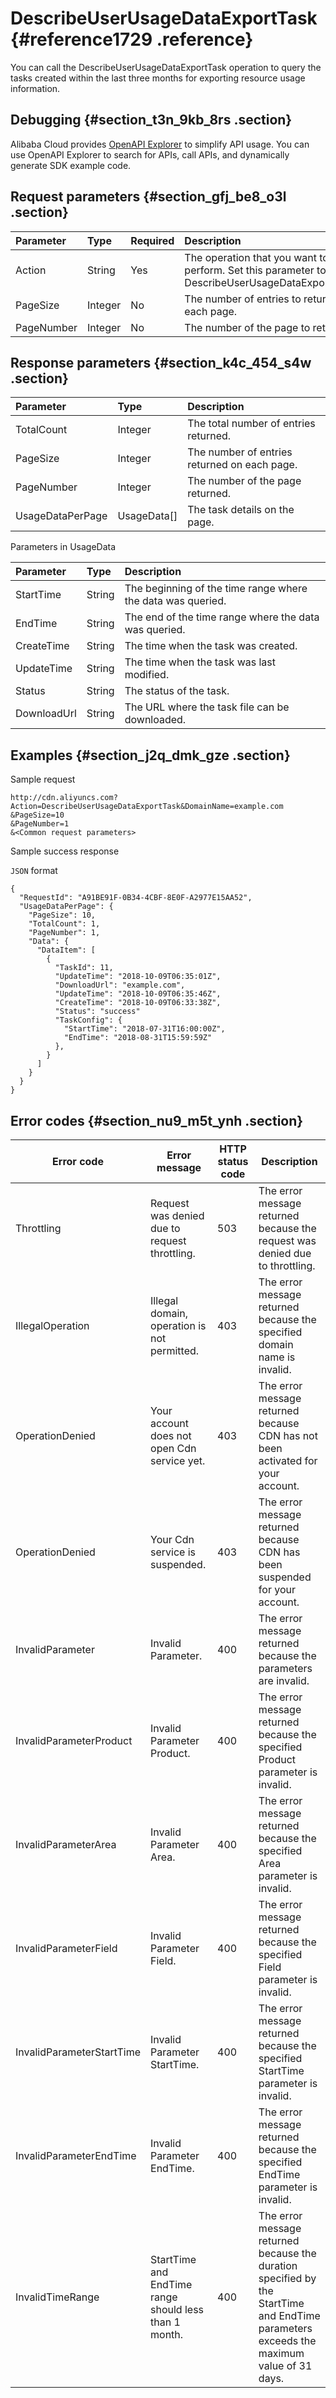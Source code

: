 # DescribeUserUsageDataExportTask {#reference1729 .reference}

You can call the DescribeUserUsageDataExportTask operation to query the tasks created within the last three months for exporting resource usage information.

## Debugging {#section_t3n_9kb_8rs .section}

Alibaba Cloud provides [OpenAPI Explorer](https://api.aliyun.com/#/?product=Cdn&api=DescribeUserUsageDataExportTask) to simplify API usage. You can use OpenAPI Explorer to search for APIs, call APIs, and dynamically generate SDK example code.

## Request parameters {#section_gfj_be8_o3l .section}

|Parameter|Type|Required|Description|
|:--------|:---|:-------|:----------|
|Action|String|Yes|The operation that you want to perform. Set this parameter to DescribeUserUsageDataExportTask.|
|PageSize|Integer|No|The number of entries to return on each page.|
|PageNumber|Integer|No|The number of the page to return.|

## Response parameters {#section_k4c_454_s4w .section}

|Parameter|Type|Description|
|:--------|:---|:----------|
|TotalCount|Integer|The total number of entries returned.|
|PageSize|Integer|The number of entries returned on each page.|
|PageNumber|Integer|The number of the page returned.|
|UsageDataPerPage|UsageData\[\]|The task details on the page.|

Parameters in UsageData

|Parameter|Type|Description|
|:--------|:---|:----------|
|StartTime|String|The beginning of the time range where the data was queried.|
|EndTime|String|The end of the time range where the data was queried.|
|CreateTime|String|The time when the task was created.|
|UpdateTime|String|The time when the task was last modified.|
|Status|String|The status of the task.|
|DownloadUrl|String|The URL where the task file can be downloaded.|

## Examples {#section_j2q_dmk_gze .section}

Sample request

``` {#codeblock_q83_28l_hy0}
http://cdn.aliyuncs.com?Action=DescribeUserUsageDataExportTask&DomainName=example.com
&PageSize=10
&PageNumber=1
&<Common request parameters>         
```

Sample success response

`JSON` format

``` {#codeblock_fwy_jud_j64}
{
  "RequestId": "A91BE91F-0B34-4CBF-8E0F-A2977E15AA52",
  "UsageDataPerPage": {
    "PageSize": 10,
    "TotalCount": 1,
    "PageNumber": 1,
    "Data": {
      "DataItem": [
        {
          "TaskId": 11,
          "UpdateTime": "2018-10-09T06:35:01Z",
          "DownloadUrl": "example.com",
          "UpdateTime": "2018-10-09T06:35:46Z",
          "CreateTime": "2018-10-09T06:33:38Z",
          "Status": "success"
          "TaskConfig": {
            "StartTime": "2018-07-31T16:00:00Z",
            "EndTime": "2018-08-31T15:59:59Z"
          },
        }
      ]
    }
  }
}
```

## Error codes {#section_nu9_m5t_ynh .section}

|Error code|Error message|HTTP status code|Description|
|----------|-------------|----------------|-----------|
|Throttling|Request was denied due to request throttling.|503|The error message returned because the request was denied due to throttling.|
|IllegalOperation|Illegal domain, operation is not permitted.|403|The error message returned because the specified domain name is invalid.|
|OperationDenied|Your account does not open Cdn service yet.|403|The error message returned because CDN has not been activated for your account.|
|OperationDenied|Your Cdn service is suspended.|403|The error message returned because CDN has been suspended for your account.|
|InvalidParameter|Invalid Parameter.|400|The error message returned because the parameters are invalid.|
|InvalidParameterProduct|Invalid Parameter Product.|400|The error message returned because the specified Product parameter is invalid.|
|InvalidParameterArea|Invalid Parameter Area.|400|The error message returned because the specified Area parameter is invalid.|
|InvalidParameterField|Invalid Parameter Field.|400|The error message returned because the specified Field parameter is invalid.|
|InvalidParameterStartTime|Invalid Parameter StartTime.|400|The error message returned because the specified StartTime parameter is invalid.|
|InvalidParameterEndTime|Invalid Parameter EndTime.|400|The error message returned because the specified EndTime parameter is invalid.|
|InvalidTimeRange|StartTime and EndTime range should less than 1 month.|400|The error message returned because the duration specified by the StartTime and EndTime parameters exceeds the maximum value of 31 days.|

